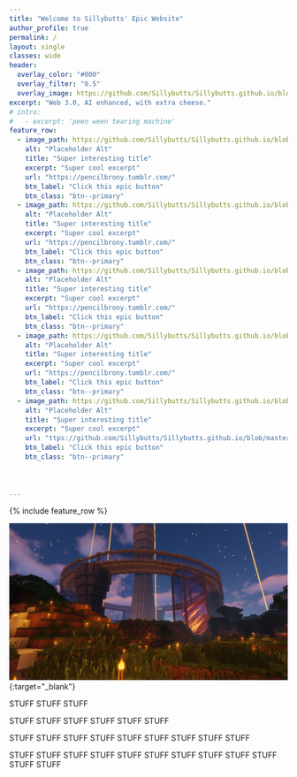 ```yaml
---
title: "Welcome to Sillybutts' Epic Website"
author_profile: true
permalink: /
layout: single
classes: wide
header:
  overlay_color: "#000"
  overlay_filter: "0.5"
  overlay_image: https://github.com/Sillybutts/Sillybutts.github.io/blob/master/assets/images/bannerminecraft.png?raw=true
excerpt: "Web 3.0, AI enhanced, with extra cheese."
# intro: 
#   - excerpt: 'peen ween tearing machine'
feature_row:
  - image_path: https://github.com/Sillybutts/Sillybutts.github.io/blob/master/assets/images/bannerminecraft.png?raw=true
    alt: "Placeholder Alt"
    title: "Super interesting title"
    excerpt: "Super cool excerpt"
    url: "https://pencilbrony.tumblr.com/"
    btn_label: "Click this epic button"
    btn_class: "btn--primary"
  - image_path: https://github.com/Sillybutts/Sillybutts.github.io/blob/master/assets/images/bannerminecraft.png?raw=true
    alt: "Placeholder Alt"
    title: "Super interesting title"
    excerpt: "Super cool excerpt"
    url: "https://pencilbrony.tumblr.com/"
    btn_label: "Click this epic button"
    btn_class: "btn--primary"
  - image_path: https://github.com/Sillybutts/Sillybutts.github.io/blob/master/assets/images/bannerminecraft.png?raw=true
    alt: "Placeholder Alt"
    title: "Super interesting title"
    excerpt: "Super cool excerpt"
    url: "https://pencilbrony.tumblr.com/"
    btn_label: "Click this epic button"
    btn_class: "btn--primary"
  - image_path: https://github.com/Sillybutts/Sillybutts.github.io/blob/master/assets/images/bannerminecraft.png?raw=true
    alt: "Placeholder Alt"
    title: "Super interesting title"
    excerpt: "Super cool excerpt"
    url: "https://pencilbrony.tumblr.com/"
    btn_label: "Click this epic button"
    btn_class: "btn--primary"
  - image_path: https://github.com/Sillybutts/Sillybutts.github.io/blob/master/assets/images/bannerminecraft.png?raw=true
    alt: "Placeholder Alt"
    title: "Super interesting title"
    excerpt: "Super cool excerpt"
    url: "ttps://github.com/Sillybutts/Sillybutts.github.io/blob/master/assets/images/bannerminecraft.png?raw=true"
    btn_label: "Click this epic button"
    btn_class: "btn--primary"



---
```


{% include feature_row %}

[![FLipkart](https://github.com/Sillybutts/Sillybutts.github.io/blob/master/assets/images/bannerminecraft.png?raw=true)](https://pencilbrony.tumblr.com/){:target="_blank"}

STUFF STUFF STUFF

STUFF STUFF STUFF
STUFF STUFF STUFF

STUFF STUFF STUFF
STUFF STUFF STUFF
STUFF STUFF STUFF


STUFF STUFF STUFF
STUFF STUFF STUFF
STUFF STUFF STUFF
STUFF STUFF STUFF
